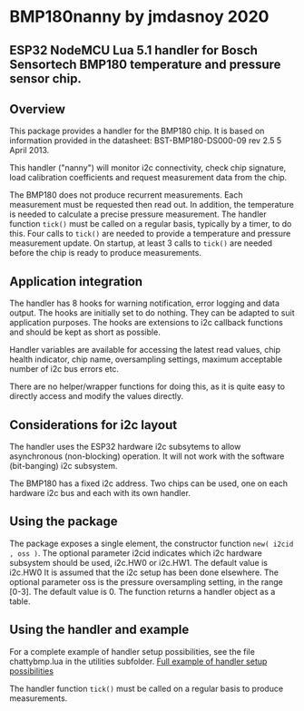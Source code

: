 # BMP180nanny by jmdasnoy 2020

## ESP32 NodeMCU Lua 5.1 handler for Bosch Sensortech BMP180 temperature and pressure sensor chip.

## Overview
This package provides a handler for the BMP180 chip.
It is based on information provided in the datasheet: BST-BMP180-DS000-09 rev 2.5 5 April 2013.

This handler ("nanny") will monitor i2c connectivity, check chip signature, load calibration coefficients and request measurement data from the chip.

The BMP180 does not produce recurrent measurements. Each measurement must be requested then read out.
In addition, the temperature is needed to calculate a precise pressure measurement.
The handler function `tick()` must be called on a regular basis, typically by a timer, to do this.
Four calls to `tick()` are needed to provide a temperature and pressure measurement update.
On startup, at least 3 calls to `tick()` are needed before the chip is ready to produce measurements.

## Application integration

The handler has 8 hooks for warning notification, error logging and data output.
The hooks are initially set to do nothing.
They can be adapted to suit application purposes.
The hooks are extensions to i2c callback functions and should be kept as short as possible.

Handler variables are available for accessing the latest read values, chip health indicator, chip name, oversampling settings, maximum acceptable number of i2c bus errors etc.

There are no helper/wrapper functions for doing this, as it is quite easy to directly access and modify the values directly.

## Considerations for i2c layout

The handler uses the ESP32 hardware i2c subsytems to allow asynchronous (non-blocking) operation.
It will not work with the software (bit-banging) i2c subsystem.

The BMP180 has a fixed i2c address.
Two chips can be used, one on each hardware i2c bus and each with its own handler.

## Using the package

The package exposes a single element, the constructor function `new( i2cid , oss )`.
The optional parameter i2cid indicates which i2c hardware subsystem should be used, i2c.HW0 or i2c.HW1. The default value is i2c.HW0
It is assumed that the i2c setup has been done elsewhere.
The optional parameter oss is the pressure oversampling setting, in the range [0-3]. The default value is 0.
The function returns a handler object as a table.

## Using the handler and example

For a complete example of handler setup possibilities, see the file chattybmp.lua in the utilities subfolder.
[Full example of handler setup possibilities](utilities/chattybmp.lua)

The handler function `tick()` must be called on a regular basis to produce measurements.







